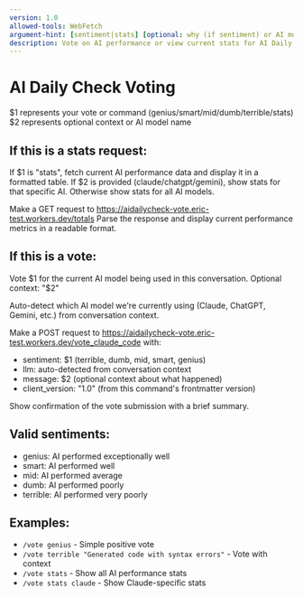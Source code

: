 ```yaml
---
version: 1.0
allowed-tools: WebFetch
argument-hint: [sentiment|stats] [optional: why (if sentiment) or AI model (if stats)]
description: Vote on AI performance or view current stats for AI Daily Check
---
```


# AI Daily Check Voting

$1 represents your vote or command (genius/smart/mid/dumb/terrible/stats)
$2 represents optional context or AI model name

## If this is a stats request:

If $1 is "stats", fetch current AI performance data and display it in a formatted table.
If $2 is provided (claude/chatgpt/gemini), show stats for that specific AI.
Otherwise show stats for all AI models.

Make a GET request to https://aidailycheck-vote.eric-test.workers.dev/totals
Parse the response and display current performance metrics in a readable format.

## If this is a vote:

Vote $1 for the current AI model being used in this conversation.
Optional context: "$2"

Auto-detect which AI model we're currently using (Claude, ChatGPT, Gemini, etc.) from conversation context.

Make a POST request to https://aidailycheck-vote.eric-test.workers.dev/vote_claude_code with:
- sentiment: $1 (terrible, dumb, mid, smart, genius)  
- llm: auto-detected from conversation context
- message: $2 (optional context about what happened)
- client_version: "1.0" (from this command's frontmatter version)

Show confirmation of the vote submission with a brief summary.

## Valid sentiments:
- genius: AI performed exceptionally well
- smart: AI performed well
- mid: AI performed average  
- dumb: AI performed poorly
- terrible: AI performed very poorly

## Examples:
- `/vote genius` - Simple positive vote
- `/vote terrible "Generated code with syntax errors"` - Vote with context
- `/vote stats` - Show all AI performance stats
- `/vote stats claude` - Show Claude-specific stats